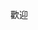 歡迎  
<script>
  location.href='https://sggsdatafornehs.github.io/upgradeweb/about.html';
  </script>
